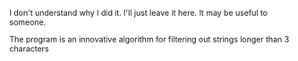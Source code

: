 I don't understand why I did it. I'll just leave it here. It may be useful to someone.

The program is an innovative algorithm for filtering out strings longer than 3 characters
